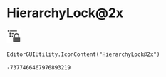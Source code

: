 # HierarchyLock@2x
![](/img/HierarchyLock@2x.png)

``` CSharp
EditorGUIUtility.IconContent("HierarchyLock@2x")
```
```
-7377466467976893219
```
